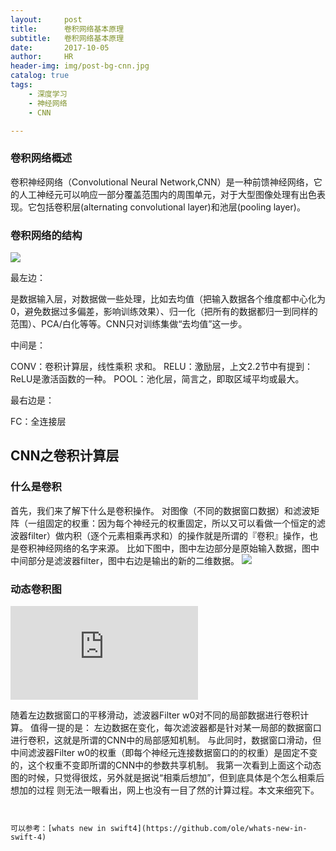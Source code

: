 ```yaml
---
layout:     post
title:      卷积网络基本原理
subtitle:   卷积网络基本原理
date:       2017-10-05
author:     HR
header-img: img/post-bg-cnn.jpg
catalog: true
tags:
    - 深度学习
    - 神经网络
    - CNN

---
```



### 卷积网络概述 

卷积神经网络（Convolutional Neural Network,CNN）是一种前馈神经网络，它的人工神经元可以响应一部分覆盖范围内的周围单元，对于大型图像处理有出色表现。它包括卷积层(alternating convolutional layer)和池层(pooling layer)。

 
### 卷积网络的结构

![](hipsonlee.github.io/img/post-bg-cnn.jpg)

  最左边：

是数据输入层，对数据做一些处理，比如去均值（把输入数据各个维度都中心化为0，避免数据过多偏差，影响训练效果）、归一化（把所有的数据都归一到同样的范围）、PCA/白化等等。CNN只对训练集做“去均值”这一步。

  中间是：

CONV：卷积计算层，线性乘积 求和。
RELU：激励层，上文2.2节中有提到：ReLU是激活函数的一种。
POOL：池化层，简言之，即取区域平均或最大。
   
 最右边是：

FC：全连接层
## CNN之卷积计算层
### 什么是卷积
首先，我们来了解下什么是卷积操作。
    对图像（不同的数据窗口数据）和滤波矩阵（一组固定的权重：因为每个神经元的权重固定，所以又可以看做一个恒定的滤波器filter）做内积（逐个元素相乘再求和）的操作就是所谓的『卷积』操作，也是卷积神经网络的名字来源。
    比如下图中，图中左边部分是原始输入数据，图中中间部分是滤波器filter，图中右边是输出的新的二维数据。
 ![](http://img.blog.csdn.net/20160702215705128)

### 动态卷积图 

![](https://cs231n.github.io/assets/conv-demo/index.html)

随着左边数据窗口的平移滑动，滤波器Filter w0对不同的局部数据进行卷积计算。
    值得一提的是：
左边数据在变化，每次滤波器都是针对某一局部的数据窗口进行卷积，这就是所谓的CNN中的局部感知机制。
与此同时，数据窗口滑动，但中间滤波器Filter w0的权重（即每个神经元连接数据窗口的的权重）是固定不变的，这个权重不变即所谓的CNN中的参数共享机制。
    我第一次看到上面这个动态图的时候，只觉得很炫，另外就是据说“相乘后想加”，但到底具体是个怎么相乘后想加的过程 则无法一眼看出，网上也没有一目了然的计算过程。本文来细究下。
```


可以参考：[whats new in swift4](https://github.com/ole/whats-new-in-swift-4)


